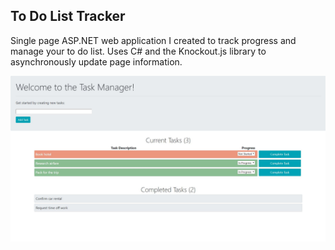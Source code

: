 ## To Do List Tracker
Single page ASP.NET web application I created to track progress and manage your to do list. Uses C# and the Knockout.js library to asynchronously update page information.

![Task manager](https://github.com/jrs-scott/ToDoList-Tracker/blob/master/taskManager.JPG)

